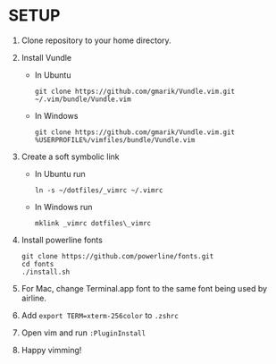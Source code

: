 # SETUP

1. Clone repository to your home directory.
2. Install Vundle
    - In Ubuntu

        `git clone https://github.com/gmarik/Vundle.vim.git ~/.vim/bundle/Vundle.vim`
    - In Windows

        `git clone https://github.com/gmarik/Vundle.vim.git %USERPROFILE%/vimfiles/bundle/Vundle.vim`
3. Create a soft symbolic link
    - In Ubuntu run

        `ln -s ~/dotfiles/_vimrc ~/.vimrc`
    - In Windows run
    
        `mklink _vimrc dotfiles\_vimrc`
4. Install powerline fonts

    ```
    git clone https://github.com/powerline/fonts.git
    cd fonts
    ./install.sh
    ```
5. For Mac, change Terminal.app font to the same font being used by airline.
6. Add `export TERM=xterm-256color` to `.zshrc`
7. Open vim and run
    `:PluginInstall`
8. Happy vimming!
